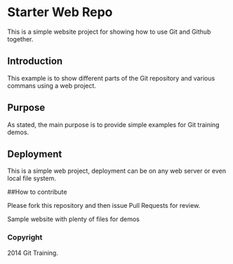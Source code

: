 # Starter Web Repo
This is a simple website project for showing how to use Git and Github together.
## Introduction
This example is to show different parts of the Git repository and various commans using a web project.

## Purpose
As stated, the main purpose is to provide simple examples for Git training demos.

## Deployment

This is a simple web project, deployment can be on any web server or even local file system.

##How to contribute

Please fork this repository and then issue Pull Requests for review.

Sample website with plenty of files for demos

### Copyright

2014 Git Training.